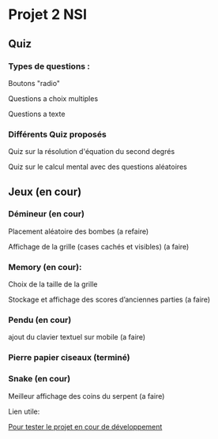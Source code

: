 # **Projet 2 NSI**

## Quiz

### Types de questions :

Boutons "radio"

Questions a choix multiples

Questions a texte

### Différents Quiz proposés

Quiz sur la résolution d'équation du second degrés

Quiz sur le calcul mental avec des questions aléatoires

## Jeux (en cour)

### Démineur (en cour)

Placement aléatoire des bombes (a refaire)

Affichage de la grille (cases cachés et visibles) (a faire)

### Memory (en cour):

Choix de la taille de la grille

Stockage et affichage des scores d’anciennes parties (a faire)

### Pendu (en cour)

ajout du clavier textuel sur mobile (a faire)

### Pierre papier ciseaux (terminé)

### Snake (en cour)

Meilleur affichage des coins du serpent (a faire)

Lien utile:

[Pour tester le projet en cour de développement](https://energistix.github.io/projet2/)